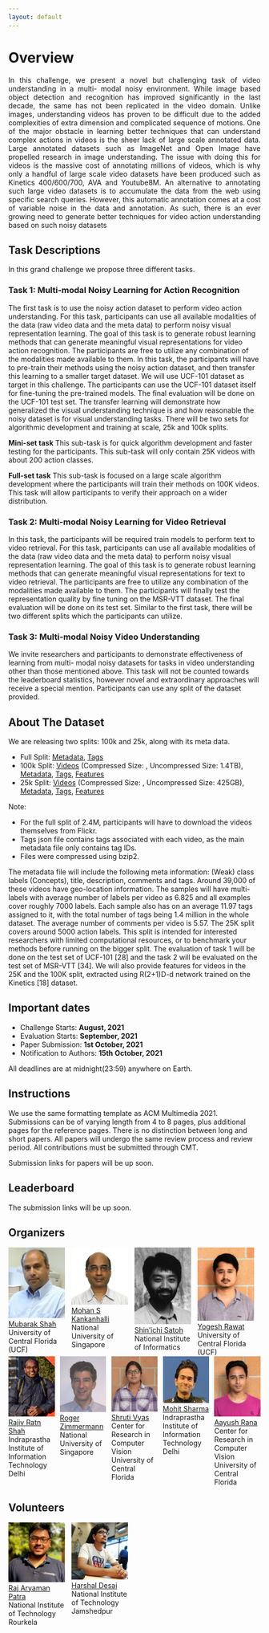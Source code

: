 ```yaml
---
layout: default
---
```


# Overview

<div style="text-align: justify">
In this challenge, we present a novel but challenging task of video understanding in a multi-
modal noisy environment. While image based object detection and recognition has improved
significantly in the last decade, the same has not been replicated in the video domain. Unlike
images, understanding videos has proven to be difficult due to the added complexities of
extra dimension and complicated sequence of motions. One of the major obstacle in learning
better techniques that can understand complex actions in videos is the sheer lack of large
scale annotated data. Large annotated datasets such as ImageNet and Open Image have propelled research in image understanding. The issue with doing this for videos is the
massive cost of annotating millions of videos, which is why only a handful of large scale
video datasets have been produced such as Kinetics 400/600/700, AVA and
Youtube8M. An alternative to annotating such large video datasets is to accumulate the
data from the web using specific search queries. However, this automatic annotation comes
at a cost of variable noise in the data and annotation. As such, there is an ever growing need
to generate better techniques for video action understanding based on such noisy datasets
</div>

## Task Descriptions

In this grand challenge we propose three different tasks.

### Task 1: Multi-modal Noisy Learning for Action Recognition

The first task is to use the noisy action dataset to perform video action understanding. For
this task, participants can use all available modalities of the data (raw video data and the
meta data) to perform noisy visual representation learning. The goal of this task is to generate
robust learning methods that can generate meaningful visual representations for video action
recognition. The participants are free to utilize any combination of the modalities made
available to them.
In this task, the participants will have to
pre-train their methods using the noisy action
dataset, and then transfer this learning to a smaller target dataset. We will use UCF-101
dataset as target in this challenge. The participants can use the UCF-101 dataset itself for
fine-tuning the pre-trained models. The final evaluation will be done on the UCF-101 test set. The transfer learning will demonstrate how generalized the visual understanding technique
is and how reasonable the noisy dataset is for visual understanding tasks. There will be two
sets for algorithmic development and training at scale, 25k and 100k splits.

**Mini-set task** This sub-task is for quick algorithm development and faster testing for the
participants. This sub-task will only contain 25K videos with about 200 action classes.

**Full-set task** This sub-task is focused on a large scale algorithm development where the
participants will train their methods on 100K videos. This task will allow participants to
verify their approach on a wider distribution.

### Task 2: Multi-modal Noisy Learning for Video Retrieval

In this task, the participants will be required train models to perform text to video retrieval.
For this task, participants can use all available modalities of the data (raw video data and
the meta data) to perform noisy visual representation learning. The goal of this task is to
generate robust learning methods that can generate meaningful visual representations for
text to video retrieval. The participants are free to utilize any combination of the modalities
made available to them. The participants will finally test the representation quality by fine
tuning on the MSR-VTT dataset. The final evaluation will be done on its test set. Similar
to the first task, there will be two different splits which the participants can utilize.

### Task 3: Multi-modal Noisy Video Understanding

We invite researchers and participants to demonstrate effectiveness of learning from multi-
modal noisy datasets for tasks in video understanding other than those mentioned above. This
task will not be counted towards the leaderboard statistics, however novel and extraordinary
approaches will receive a special mention. Participants can use any split of the dataset
provided.

## About The Dataset

We are releasing two splits: 100k and 25k, along with its meta data.
- Full Split: [Metadata](#), [Tags](#)
- 100k Split: [Videos](#) (Compressed Size: , Uncompressed Size: 1.4TB), [Metadata](https://drive.google.com/file/d/1f81Q-N7DY21wFenS1ThbgO7kWpWGJseb/view?usp=sharing), [Tags](https://drive.google.com/file/d/11uSVC3dw9Om7bT25hC_pqh7WPNRBQMXW/view?usp=sharing), [Features](#)
- 25k Split: [Videos](https://drive.google.com/file/d/1frvv3JXRoiTn7hubMTl5BQDdVIcY9XO9/view?usp=sharing) (Compressed Size: , Uncompressed Size: 425GB), [Metadata](https://drive.google.com/file/d/1y_QP0Vm4KKCaTSTiY3MrX347Fs14kZ1o/view?usp=sharing), [Tags](https://drive.google.com/file/d/1grVNqoR1MobJe0vWYe77zSdbdyYVvHMP/view?usp=sharing), [Features](#)

Note:
- For the full split of 2.4M, participants will have to download the videos themselves from Flickr.
- Tags json file contains tags associated with each video, as the main metadata file only contains tag IDs.
- Files were compressed using bzip2.


The metadata file will include the following meta information: (Weak) class labels (Concepts), title, description, comments and
tags. Around 39,000 of these videos have geo-location information. The samples will have
multi-labels with average number of labels per video as 6.825 and all examples cover roughly
7000 labels. Each sample also has on an average 11.97 tags assigned to it, with the total
number of tags being 1.4 million in the whole dataset. The average number of comments
per video is 5.57. 
The 25K split covers around 5000 action labels. This split is intended for interested
researchers with limited computational resources, or to benchmark your methods before running on the bigger split. The evaluation of task 1 will be done on the test set of UCF-101 [28] and the task 2 will be evaluated on the test set of MSR-VTT
[34]. We will also provide features for videos in the 25K and the 100K split, extracted using R(2+1)D-d network trained on the Kinetics [18] dataset.

## Important dates

- Challenge Starts: <strong>August, 2021</strong>
- Evaluation Starts: <strong>September, 2021 </strong>
- Paper Submission: <strong>1st October, 2021</strong>
- Notification to Authors: <strong>15th October, 2021</strong>

All deadlines are at midnight(23:59) anywhere on Earth.

## Instructions

We use the same formatting template as ACM Multimedia 2021. Submissions can be of varying length from 4 to 8 pages, plus additional pages for the reference pages. There is no distinction between long and short papers. All papers will undergo the same review process and review period. All contributions must be submitted through CMT.

Submission links for papers will be up soon.

## Leaderboard

The submission links will be up soon.

## Organizers

<div style="display: flex">
  <div style="width:22.5%">
    <a href="https://www.crcv.ucf.edu/person/mubarak-shah/">
    <img alt="Mubarak Shah" src="pics/mubarak.jpg">
    </a><br>
    <a href="https://www.crcv.ucf.edu/person/mubarak-shah/">Mubarak Shah</a><br>
    University of Central Florida (UCF)
  </div>
  
  <div style="width:2.5%">
  </div>
  
  <div style="width:22.5%">
    <a href="https://www.comp.nus.edu.sg/~mohan/">
    <img alt="Mohan S Kankanhalli" src="pics/mohan.jpg">
    </a><br>
  <a href="https://www.comp.nus.edu.sg/~mohan/">Mohan S Kankanhalli</a><br>
    National University of Singapore 
  </div>
 
  
  <div style="width:2.5%">
  </div>
  
  <div style="width:22.5%">
    <a href="http://research.nii.ac.jp/~satoh/index.html">
    <img alt="Shin’ichi Satoh" src="pics/shinchi.jpg">
    </a><br>
  <a href="http://research.nii.ac.jp/~satoh/index.html">Shin’ichi Satoh</a><br>
    National Institute of Informatics
  </div>

<div style="width:2.5%">
  </div>
  
  <div style="width:22.5%">
    <a href="https://www.crcv.ucf.edu/person/rawat/">
    <img alt="Yogesh Rawat" src="pics/yogesh.jpg">
    </a><br>
  <a href="https://www.crcv.ucf.edu/person/rawat/">Yogesh Rawat</a><br>
    University of Central Florida (UCF)
  </div>
</div>

<div style="width:2.5%">
  </div>

<div style="display: flex">
  <div style="width:22.5%">
    <a href="http://midas.iiitd.edu.in/team/rajiv-ratn-shah.html">
    <img alt="Rajiv Ratn Shah" src="pics/rajiv.jpeg">
    </a><br>
    <a href="http://midas.iiitd.edu.in/team/rajiv-ratn-shah.html">Rajiv Ratn Shah</a><br>
    Indraprastha Institute of Information Technology Delhi
  </div>

  <div style="width:2.5%">
  </div>
  
  <div style="width:22.5%">
    <a href="https://www.comp.nus.edu.sg/~rogerz/">
    <img alt="Roger Zimmermann" src="pics/roger.png">
    </a><br>
  <a href="https://www.comp.nus.edu.sg/~rogerz/">Roger Zimmermann</a><br>
    National University of Singapore
  </div>

  <div style="width:2.5%">
  </div>
  
  <div style="width:22.5%">
    <a href="https://www.linkedin.com/in/shruti-vyas-42605b70/">
    <img alt="Shruti Vyas" src="pics/shruti.jpg">
    </a><br>
  <a href="https://www.linkedin.com/in/shruti-vyas-42605b70/">Shruti Vyas</a><br>
    Center for Research in Computer Vision
    University of Central Florida
  </div>

  <div style="width:2.5%">
  </div>
  
  <div style="width:22.5%">
    <a href="https://mohitsharma29.github.io/about/">
    <img alt="Mohit Sharma" src="pics/mohit.jpg">
    </a><br>
  <a href="https://mohitsharma29.github.io/about/">Mohit Sharma</a><br>
    Indraprastha Institute of Information Technology Delhi
  </div>

  <div style="width:2.5%">
  </div>
  
  <div style="width:22.5%">
    <a href="https://www.linkedin.com/in/aayush-jung-rana-5893385b/">
    <img alt="Aayush Rana" src="pics/aayush.jpeg">
    </a><br>
  <a href="https://www.linkedin.com/in/aayush-jung-rana-5893385b/">Aayush Rana</a><br>
    Center for Research in Computer Vision
    University of Central Florida
  </div>

</div>

## Volunteers

<div style="display: flex">
  <div style="width:22.5%">
    <a href="https://www.linkedin.com/in/raj-aaryaman-p-4b3a70101">
    <img alt="Raj Aaryaman Patra" src="pics/raj.jpg">
    </a><br>
    <a href="https://www.linkedin.com/in/raj-aaryaman-p-4b3a70101">Raj Aryaman Patra</a><br>
    National Institute of Technology Rourkela
  </div>
  
  <div style="width:2.5%">
  </div>
  
  <div style="width:22.5%">
    <a href="https://www.linkedin.com/in/harshal-desai-863027147">
    <img alt="Harshal Desai" src="pics/harshal.jpg">
    </a><br>
  <a href="https://www.linkedin.com/in/harshal-desai-863027147">Harshal Desai</a><br>
    National Institute of Technology Jamshedpur
  </div>
